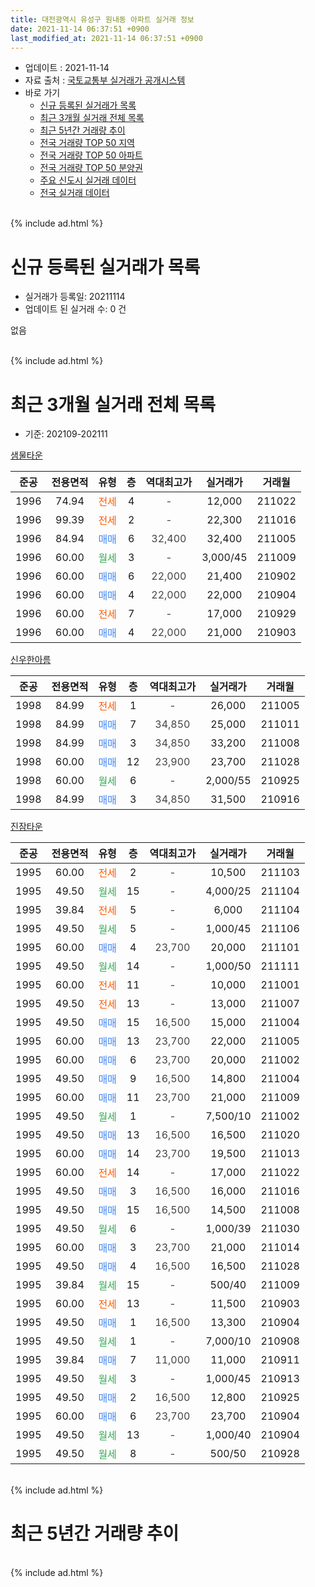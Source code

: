 ```yaml
---
title: 대전광역시 유성구 원내동 아파트 실거래 정보
date: 2021-11-14 06:37:51 +0900
last_modified_at: 2021-11-14 06:37:51 +0900
---
```


* 업데이트 : 2021-11-14
* 자료 출처 : [국토교통부 실거래가 공개시스템](http://rt.molit.go.kr)
* 바로 가기
    * [신규 등록된 실거래가 목록](#신규-등록된-실거래가-목록)
    * [최근 3개월 실거래 전체 목록](#최근-3개월-실거래-전체-목록)
    * [최근 5년간 거래량 추이](#최근-5년간-거래량-추이)
    * [전국 거래량 TOP 50 지역](https://inasie.github.io/apt-trade-info/최근-3개월-전국에서-가장-거래가-많이-발생한-지역)
    * [전국 거래량 TOP 50 아파트](https://inasie.github.io/apt-trade-info/최근-3개월-전국에서-가장-거래가-많이-발생한-아파트)
    * [전국 거래량 TOP 50 분양권](https://inasie.github.io/apt-trade-info/최근-3개월-전국에서-가장-거래가-많이-발생한-분양권)
    * [주요 신도시 실거래 데이터](https://inasie.github.io/apt-trade-info/주요-신도시)
    * [전국 실거래 데이터](https://inasie.github.io/apt-trade-info/전국)
<br>
{% include ad.html %}
<br>

# 신규 등록된 실거래가 목록
* 실거래가 등록일: 20211114
* 업데이트 된 실거래 수: 0 건

없음

<br>
{% include ad.html %}
<br>

# 최근 3개월 실거래 전체 목록
* 기준: 202109-202111


[샘물타운](https://search.naver.com/search.naver?query=%EB%8C%80%EC%A0%84%EA%B4%91%EC%97%AD%EC%8B%9C+%EC%9C%A0%EC%84%B1%EA%B5%AC+%EC%9B%90%EB%82%B4%EB%8F%99+%EC%83%98%EB%AC%BC%ED%83%80%EC%9A%B4)

|준공|전용면적|유형|층|역대최고가|실거래가|거래월|
|:---:|:---:|:---:|:---:|:---:|:---:|:---:|
|1996|74.94|<span style="color:#ff5a00">전세</span>|4|<span style="color:#444444">-</span>|12,000|211022|
|1996|99.39|<span style="color:#ff5a00">전세</span>|2|<span style="color:#444444">-</span>|22,300|211016|
|1996|84.94|<span style="color:#4285f3">매매</span>|6|<span style="color:#444444">32,400</span>|32,400|211005|
|1996|60.00|<span style="color:#34a853">월세</span>|3|<span style="color:#444444">-</span>|3,000/45|211009|
|1996|60.00|<span style="color:#4285f3">매매</span>|6|<span style="color:#444444">22,000</span>|21,400|210902|
|1996|60.00|<span style="color:#4285f3">매매</span>|4|<span style="color:#444444">22,000</span>|22,000|210904|
|1996|60.00|<span style="color:#ff5a00">전세</span>|7|<span style="color:#444444">-</span>|17,000|210929|
|1996|60.00|<span style="color:#4285f3">매매</span>|4|<span style="color:#444444">22,000</span>|21,000|210903|

[신우한아름](https://search.naver.com/search.naver?query=%EB%8C%80%EC%A0%84%EA%B4%91%EC%97%AD%EC%8B%9C+%EC%9C%A0%EC%84%B1%EA%B5%AC+%EC%9B%90%EB%82%B4%EB%8F%99+%EC%8B%A0%EC%9A%B0%ED%95%9C%EC%95%84%EB%A6%84)

|준공|전용면적|유형|층|역대최고가|실거래가|거래월|
|:---:|:---:|:---:|:---:|:---:|:---:|:---:|
|1998|84.99|<span style="color:#ff5a00">전세</span>|1|<span style="color:#444444">-</span>|26,000|211005|
|1998|84.99|<span style="color:#4285f3">매매</span>|7|<span style="color:#444444">34,850</span>|25,000|211011|
|1998|84.99|<span style="color:#4285f3">매매</span>|3|<span style="color:#444444">34,850</span>|33,200|211008|
|1998|60.00|<span style="color:#4285f3">매매</span>|12|<span style="color:#444444">23,900</span>|23,700|211028|
|1998|60.00|<span style="color:#34a853">월세</span>|6|<span style="color:#444444">-</span>|2,000/55|210925|
|1998|84.99|<span style="color:#4285f3">매매</span>|3|<span style="color:#444444">34,850</span>|31,500|210916|

[진잠타운](https://search.naver.com/search.naver?query=%EB%8C%80%EC%A0%84%EA%B4%91%EC%97%AD%EC%8B%9C+%EC%9C%A0%EC%84%B1%EA%B5%AC+%EC%9B%90%EB%82%B4%EB%8F%99+%EC%A7%84%EC%9E%A0%ED%83%80%EC%9A%B4)

|준공|전용면적|유형|층|역대최고가|실거래가|거래월|
|:---:|:---:|:---:|:---:|:---:|:---:|:---:|
|1995|60.00|<span style="color:#ff5a00">전세</span>|2|<span style="color:#444444">-</span>|10,500|211103|
|1995|49.50|<span style="color:#34a853">월세</span>|15|<span style="color:#444444">-</span>|4,000/25|211104|
|1995|39.84|<span style="color:#ff5a00">전세</span>|5|<span style="color:#444444">-</span>|6,000|211104|
|1995|49.50|<span style="color:#34a853">월세</span>|5|<span style="color:#444444">-</span>|1,000/45|211106|
|1995|60.00|<span style="color:#4285f3">매매</span>|4|<span style="color:#444444">23,700</span>|20,000|211101|
|1995|49.50|<span style="color:#34a853">월세</span>|14|<span style="color:#444444">-</span>|1,000/50|211111|
|1995|60.00|<span style="color:#ff5a00">전세</span>|11|<span style="color:#444444">-</span>|10,000|211001|
|1995|49.50|<span style="color:#ff5a00">전세</span>|13|<span style="color:#444444">-</span>|13,000|211007|
|1995|49.50|<span style="color:#4285f3">매매</span>|15|<span style="color:#444444">16,500</span>|15,000|211004|
|1995|60.00|<span style="color:#4285f3">매매</span>|13|<span style="color:#444444">23,700</span>|22,000|211005|
|1995|60.00|<span style="color:#4285f3">매매</span>|6|<span style="color:#444444">23,700</span>|20,000|211002|
|1995|49.50|<span style="color:#4285f3">매매</span>|9|<span style="color:#444444">16,500</span>|14,800|211004|
|1995|60.00|<span style="color:#4285f3">매매</span>|11|<span style="color:#444444">23,700</span>|21,000|211009|
|1995|49.50|<span style="color:#34a853">월세</span>|1|<span style="color:#444444">-</span>|7,500/10|211002|
|1995|49.50|<span style="color:#4285f3">매매</span>|13|<span style="color:#444444">16,500</span>|16,500|211020|
|1995|60.00|<span style="color:#4285f3">매매</span>|14|<span style="color:#444444">23,700</span>|19,500|211013|
|1995|60.00|<span style="color:#ff5a00">전세</span>|14|<span style="color:#444444">-</span>|17,000|211022|
|1995|49.50|<span style="color:#4285f3">매매</span>|3|<span style="color:#444444">16,500</span>|16,000|211016|
|1995|49.50|<span style="color:#4285f3">매매</span>|15|<span style="color:#444444">16,500</span>|14,500|211008|
|1995|49.50|<span style="color:#34a853">월세</span>|6|<span style="color:#444444">-</span>|1,000/39|211030|
|1995|60.00|<span style="color:#4285f3">매매</span>|3|<span style="color:#444444">23,700</span>|21,000|211014|
|1995|49.50|<span style="color:#4285f3">매매</span>|4|<span style="color:#444444">16,500</span>|16,500|211028|
|1995|39.84|<span style="color:#34a853">월세</span>|15|<span style="color:#444444">-</span>|500/40|211009|
|1995|60.00|<span style="color:#ff5a00">전세</span>|13|<span style="color:#444444">-</span>|11,500|210903|
|1995|49.50|<span style="color:#4285f3">매매</span>|1|<span style="color:#444444">16,500</span>|13,300|210904|
|1995|49.50|<span style="color:#34a853">월세</span>|1|<span style="color:#444444">-</span>|7,000/10|210908|
|1995|39.84|<span style="color:#4285f3">매매</span>|7|<span style="color:#444444">11,000</span>|11,000|210911|
|1995|49.50|<span style="color:#34a853">월세</span>|3|<span style="color:#444444">-</span>|1,000/45|210913|
|1995|49.50|<span style="color:#4285f3">매매</span>|2|<span style="color:#444444">16,500</span>|12,800|210925|
|1995|60.00|<span style="color:#4285f3">매매</span>|6|<span style="color:#444444">23,700</span>|23,700|210904|
|1995|49.50|<span style="color:#34a853">월세</span>|13|<span style="color:#444444">-</span>|1,000/40|210904|
|1995|49.50|<span style="color:#34a853">월세</span>|8|<span style="color:#444444">-</span>|500/50|210928|


<br>
{% include ad.html %}
<br>

# 최근 5년간 거래량 추이


<div style="width:100%;">
    <canvas id="deal_progress" height="200"></canvas>
</div>

<script>
new Chart(document.getElementById("deal_progress"), {
    type: 'line',
    data: {
        labels: ['201611','201612','201701','201702','201703','201704','201705','201706','201707','201708','201709','201710','201711','201712','201801','201802','201803','201804','201805','201806','201807','201808','201809','201810','201811','201812','201901','201902','201903','201904','201905','201906','201907','201908','201909','201910','201911','201912','202001','202002','202003','202004','202005','202006','202007','202008','202009','202010','202011','202012','202101','202102','202103','202104','202105','202106','202107','202108','202109','202110','202111'],
        datasets: [{
            label: '매매',
            pointRadius: 1,
            data: [24, 19, 10, 15, 18, 14, 26, 13, 10, 9, 13, 17, 13, 17, 16, 17, 14, 16, 14, 9, 7, 10, 12, 16, 7, 4, 18, 10, 19, 11, 16, 15, 20, 15, 15, 22, 28, 31, 23, 32, 39, 21, 17, 30, 42, 32, 12, 23, 24, 24, 24, 16, 18, 38, 28, 14, 12, 9, 8, 15, 1],
            borderColor: "rgba(255, 201, 14, 1)",
            backgroundColor: "rgba(255, 201, 14, 0.5)",
            fill: false,
            lineTension: 0
        },{
            label: '전월세',
            pointRadius: 1,
            data: [17, 7, 8, 18, 10, 11, 9, 7, 15, 3, 11, 10, 9, 15, 12, 7, 10, 7, 11, 14, 10, 7, 6, 12, 8, 5, 18, 12, 13, 5, 7, 8, 5, 8, 5, 9, 8, 8, 8, 9, 12, 10, 15, 8, 6, 11, 3, 11, 8, 5, 20, 6, 4, 17, 21, 13, 11, 7, 7, 10, 5],
            borderColor: "rgba(0, 141, 185, 1)",
            backgroundColor: "rgba(0, 141, 185, 0.5)",
            fill: false,
            lineTension: 0
        }
        ]
    },
    options: {
        responsive: true,
        title: {
            display: false
        },
        tooltips: {
            mode: 'index',
            intersect: false
        },
        hover: {
            mode: 'nearest',
            intersect: true
        },
        scales: {
            xAxes: [{
                display: true,
                scaleLabel: {
                    display: true,
                    labelString: '년/월'
                }
            }],
            yAxes: [{
                display: true,
                ticks: {
                    suggestedMin: 0,
                },
                scaleLabel: {
                    display: true,
                    labelString: '실거래 수'
                }
            }]
        }
    }
});

</script>


<br>
{% include ad.html %}
<br>

